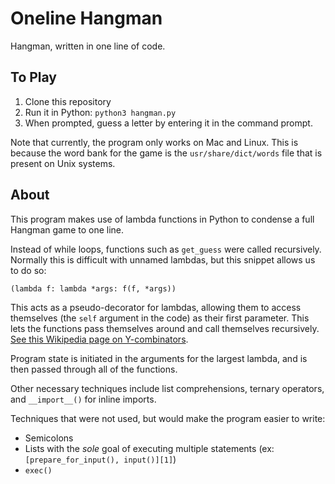 # Oneline Hangman
Hangman, written in one line of code.

## To Play
1. Clone this repository
2. Run it in Python: `python3 hangman.py`
3. When prompted, guess a letter by entering it in the command prompt.

Note that currently, the program only works on Mac and Linux. This is because the word bank for the game is the `usr/share/dict/words` file that is present on Unix systems.

## About
This program makes use of lambda functions in Python to condense a full Hangman game to one line.

Instead of while loops, functions such as `get_guess` were called recursively. Normally this is difficult with unnamed lambdas, but this snippet allows us to do so:
```
(lambda f: lambda *args: f(f, *args))
```
This acts as a pseudo-decorator for lambdas, allowing them to access themselves (the `self` argument in the code) as their first parameter. This lets the functions pass themselves around and call themselves recursively. [See this Wikipedia page on Y-combinators](https://en.wikipedia.org/wiki/Fixed-point_combinator#Y_combinator).

Program state is initiated in the arguments for the largest lambda, and is then passed through all of the functions.

Other necessary techniques include list comprehensions, ternary operators, and `__import__()` for inline imports.

Techniques that were not used, but would make the program easier to write:
- Semicolons
- Lists with the *sole* goal of executing multiple statements (ex: `[prepare_for_input(), input()][1]`)
- `exec()`
